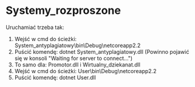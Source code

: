 # Systemy_rozproszone

Uruchamiać trzeba tak:
1. Wejść w cmd do ścieżki: System_antyplagiatowy\bin\Debug\netcoreapp2.2
2. Puścić komendę: dotnet System_antyplagiatowy.dll (Powinno pojawić się w konsoli "Waiting for server to connect...")
3. To samo dla: Promotor.dll i Wirtualny_dziekanat.dll
4. Wejść w cmd do ścieżki: User\bin\Debug\netcoreapp2.2
5. Puścić komendę: dotnet User.dll
